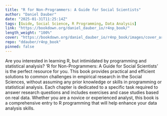 ```yaml
---
title: "R for Non-Programmers: A Guide for Social Scientists"
author: "Daniel Dauber"
date: "2025-01-31T11:25:14Z"
tags: [Guide, Social Science, R Programming, Data Analysis]
link: "https://bookdown.org/daniel_dauber_io/r4np_book/"
length_weight: "100%"
cover: "https://bookdown.org/daniel_dauber_io/r4np_book/images/cover_art_icons/cover_art_book.png"
repo: "ddauber/r4np_book"
pinned: false
---
```


Are you interested in learning R, but intimidated by programming and statistical analysis? ‘R for Non-Programmers: A Guide for Social Scientists’ is the perfect resource for you. This book provides practical and efficient solutions to common challenges in empirical research in the Social Sciences, without assuming any prior knowledge or skills in programming or statistical analysis. Each chapter is dedicated to a specific task required to answer research questions and includes exercises and case studies based on real data. Whether you are a novice or experienced analyst, this book is a comprehensive entry to R programming that will help enhance your data analysis skills.
